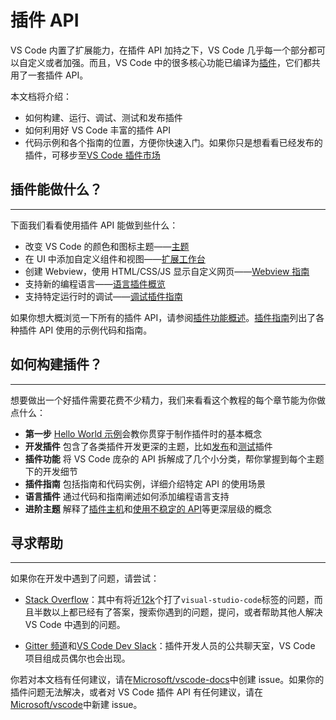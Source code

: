 # 插件 API

VS Code 内置了扩展能力，在插件 API 加持之下，VS Code 几乎每一个部分都可以自定义或者加强。而且，VS Code 中的很多核心功能已编译为[插件](https://github.com/Microsoft/vscode/tree/master/extensions)，它们都共用了一套插件 API。

本文档将介绍：

- 如何构建、运行、调试、测试和发布插件
- 如何利用好 VS Code 丰富的插件 API
- 代码示例和各个指南的位置，方便你快速入门。如果你只是想看看已经发布的插件，可移步至[VS Code 插件市场](https://marketplace.visualstudio.com/vscode)

## 插件能做什么？

---

下面我们看看使用插件 API 能做到些什么：

- 改变 VS Code 的颜色和图标主题——[主题](/extension-capabilities/theming.md)
- 在 UI 中添加自定义组件和视图——[扩展工作台](/extension-capabilities/extending-workbench.md)
- 创建 Webview，使用 HTML/CSS/JS 显示自定义网页——[Webview 指南](/extension-guides/webview.md)
- 支持新的编程语言——[语言插件概览](/language-extensions/README.md)
- 支持特定运行时的调试——[调试插件指南](/extension-guides/debugger-extension.md)

如果你想大概浏览一下所有的插件 API，请参阅[插件功能概述](/extension-capabilities/README.md)。[插件指南](/extension-guides/README.md)列出了各种插件 API 使用的示例代码和指南。

## 如何构建插件？

---

想要做出一个好插件需要花费不少精力，我们来看看这个教程的每个章节能为你做点什么：

- **第一步** [Hello World 示例]()会教你贯穿于制作插件时的基本概念
- **开发插件** 包含了各类插件开发更深的主题，比如[发布]()和[测试]()插件
- **插件功能** 将 VS Code 庞杂的 API 拆解成了几个小分类，帮你掌握到每个主题下的开发细节
- **插件指南** 包括指南和代码实例，详细介绍特定 API 的使用场景
- **语言插件** 通过代码和指南阐述如何添加编程语言支持
- **进阶主题** 解释了[插件主机](/advanced-topics/extension-host.md)和[使用不稳定的 API](/advanced-topics/using-proposed-api.md)等更深层级的概念

## 寻求帮助

---

如果你在开发中遇到了问题，请尝试：

- [ Stack Overflow](https://stackoverflow.com/questions/tagged/visual-studio-code)：其中有将近[12k](https://stackoverflow.com/questions/tagged/visual-studio-code)个打了`visual-studio-code`标签的问题，而且半数以上都已经有了答案，搜索你遇到的问题，提问，或者帮助其他人解决 VS Code 中遇到的问题。

- [Gitter 频道](https://gitter.im/Microsoft/vscode)和[VS Code Dev Slack](https://join.slack.com/t/vscode-dev-community/shared_invite/enQtMjIxOTgxNDE3NzM0LWU5M2ZiZDU1YjBlMzdlZjA2YjBjYzRhYTM5NTgzMTAxMjdiNWU0ZmQzYWI3MWU5N2Q1YjBiYmQ4MzY0NDE1MzY)：插件开发人员的公共聊天室，VS Code 项目组成员偶尔也会出现。

你若对本文档有任何建议，请在[Microsoft/vscode-docs](https://github.com/Microsoft/vscode-docs/issues)中创建 issue。如果你的插件问题无法解决，或者对 VS Code 插件 API 有任何建议，请在[Microsoft/vscode](https://github.com/Microsoft/vscode/issues)中新建 issue。
